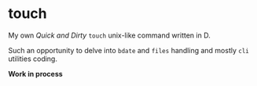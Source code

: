 # touch

My own _Quick and Dirty_ `touch` unix-like command written in D.

Such an opportunity to delve into `bdate` and `files` handling and mostly `cli` utilities coding.

**Work in process**
